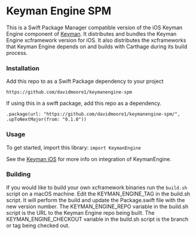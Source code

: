 # Keyman Engine SPM

This is a Swift Package Manager compatible version of the iOS Keyman Engine component of [Keyman](https://github.com/keymanapp/keyman). 
It distributes and bundles the Keyman Engine xcframework version for iOS.  It also distributes the xcframeworks that Keyman Engine
depends on and builds with Carthage during its build process. 

### Installation
Add this repo to as a Swift Package dependency to your project
```
https://github.com/davidmoore1/keymanengine-spm
```

If using this in a swift package, add this repo as a dependency.
```
.package(url: "https://github.com/davidmoore1/keymanengine-spm/", .upToNextMajor(from: "0.1.0"))
```

### Usage

To get started, import this library: `import KeymanEngine` 

See the [Keyman iOS](https://github.com/keymanapp/keyman/tree/master/ios) for more info on integration of KeymanEngine. 

### Building
If you would like to build your own xcframework binaries run the `build.sh` script on a macOS machine. 
Edit the KEYMAN_ENGINE_TAG in the build.sh script.  It will perform the build and update the Package.swift file with the new version number.
The KEYMAN_ENGINE_REPO variable in the build.sh script is the URL to the Keyman Engine repo being built.
The KEYMAN_ENGINE_CHECKOUT variable in the build.sh script is the branch or tag being checked out.
